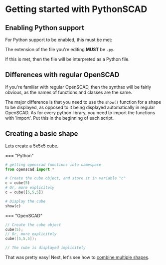 # Getting started with PythonSCAD

## Enabling Python support
For Python support to be enabled, this  must be met:

The extension of the file you're editing **MUST** be `.py`.

If this is met, then the file will be interpreted as a Python file.

## Differences with regular OpenSCAD
If you're familiar with regular OpenSCAD, then the synthax will be fairly obvious, as the names of functions and classes are the same.

The major difference is that you need to use the `show()` function for a shape to be displayed, as opposed to it being displayed automatically in regular OpenSCAD. As for every python library, you need to  import the functions with 'import'. Put this in the beginning of each script.

## Creating a basic shape
Lets create a 5x5x5 cube.

=== "Python"

```py
# getting openscad functions into namespace
from openscad import *

# Create the cube object, and store it in variable "c"
c = cube(5)
# Or, more explicitely
c = cube([5,5,5])

# Display the cube
show(c)
```

=== "OpenSCAD"

```c++
// Create the cube object
cube(5);
// Or, more explicitely
cube([5,5,5]);

// The cube is displayed implicitely
```

That was pretty easy!
Next, let's see how to [combine multiple shapes](./combining_objects.md).
